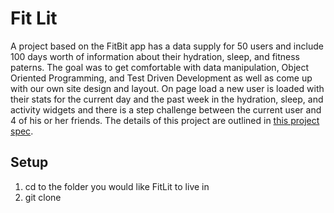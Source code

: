# Fit Lit

A project based on the FitBit app has a data supply for 50 users and include 100 days worth of information about their hydration, sleep, and fitness paterns. The goal was to get comfortable with data manipulation, Object Oriented Programming, and Test Driven Development as well as come up with our own site design and layout. On page load a new user is loaded with their stats for the current day and the past week in the hydration, sleep, and activity widgets and there is a step challenge between the current user and 4 of his or her friends.
The details of this project are outlined in [this project spec](http://frontend.turing.io/projects/activity-tracker.html).

## Setup

1) cd to the folder you would like FitLit to live in
2) git clone 




